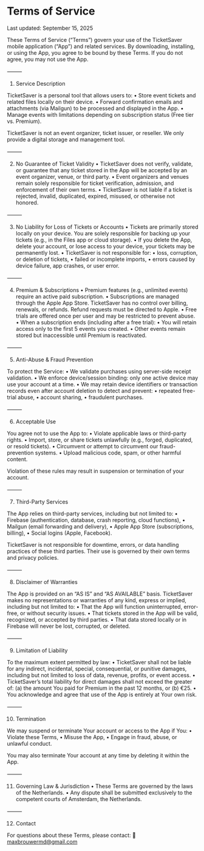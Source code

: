 Terms of Service
==============

Last updated: September 15, 2025

These Terms of Service (“Terms”) govern your use of the TicketSaver mobile application (“App”) and related services. By downloading, installing, or using the App, you agree to be bound by these Terms. If you do not agree, you may not use the App.

⸻

1. Service Description

TicketSaver is a personal tool that allows users to:
	•	Store event tickets and related files locally on their device.
	•	Forward confirmation emails and attachments (via Mailgun) to be processed and displayed in the App.
	•	Manage events with limitations depending on subscription status (Free tier vs. Premium).

TicketSaver is not an event organizer, ticket issuer, or reseller. We only provide a digital storage and management tool.

⸻

2. No Guarantee of Ticket Validity
	•	TicketSaver does not verify, validate, or guarantee that any ticket stored in the App will be accepted by an event organizer, venue, or third party.
	•	Event organizers and venues remain solely responsible for ticket verification, admission, and enforcement of their own terms.
	•	TicketSaver is not liable if a ticket is rejected, invalid, duplicated, expired, misused, or otherwise not honored.

⸻

3. No Liability for Loss of Tickets or Accounts
	•	Tickets are primarily stored locally on your device. You are solely responsible for backing up your tickets (e.g., in the Files app or cloud storage).
	•	If you delete the App, delete your account, or lose access to your device, your tickets may be permanently lost.
	•	TicketSaver is not responsible for:
	•	loss, corruption, or deletion of tickets,
	•	failed or incomplete imports,
	•	errors caused by device failure, app crashes, or user error.

⸻

4. Premium & Subscriptions
	•	Premium features (e.g., unlimited events) require an active paid subscription.
	•	Subscriptions are managed through the Apple App Store. TicketSaver has no control over billing, renewals, or refunds. Refund requests must be directed to Apple.
	•	Free trials are offered once per user and may be restricted to prevent abuse.
	•	When a subscription ends (including after a free trial):
	•	You will retain access only to the first 5 events you created.
	•	Other events remain stored but inaccessible until Premium is reactivated.

⸻

5. Anti-Abuse & Fraud Prevention

To protect the Service:
	•	We validate purchases using server-side receipt validation.
	•	We enforce device/session binding: only one active device may use your account at a time.
	•	We may retain device identifiers or transaction records even after account deletion to detect and prevent:
	•	repeated free-trial abuse,
	•	account sharing,
	•	fraudulent purchases.

⸻

6. Acceptable Use

You agree not to use the App to:
	•	Violate applicable laws or third-party rights.
	•	Import, store, or share tickets unlawfully (e.g., forged, duplicated, or resold tickets).
	•	Circumvent or attempt to circumvent our fraud-prevention systems.
	•	Upload malicious code, spam, or other harmful content.

Violation of these rules may result in suspension or termination of your account.

⸻

7. Third-Party Services

The App relies on third-party services, including but not limited to:
	•	Firebase (authentication, database, crash reporting, cloud functions),
	•	Mailgun (email forwarding and delivery),
	•	Apple App Store (subscriptions, billing),
	•	Social logins (Apple, Facebook).

TicketSaver is not responsible for downtime, errors, or data handling practices of these third parties. Their use is governed by their own terms and privacy policies.

⸻

8. Disclaimer of Warranties

The App is provided on an “AS IS” and “AS AVAILABLE” basis. TicketSaver makes no representations or warranties of any kind, express or implied, including but not limited to:
	•	That the App will function uninterrupted, error-free, or without security issues.
	•	That tickets stored in the App will be valid, recognized, or accepted by third parties.
	•	That data stored locally or in Firebase will never be lost, corrupted, or deleted.

⸻

9. Limitation of Liability

To the maximum extent permitted by law:
	•	TicketSaver shall not be liable for any indirect, incidental, special, consequential, or punitive damages, including but not limited to loss of data, revenue, profits, or event access.
	•	TicketSaver’s total liability for direct damages shall not exceed the greater of:
(a) the amount You paid for Premium in the past 12 months, or
(b) €25.
	•	You acknowledge and agree that use of the App is entirely at Your own risk.

⸻

10. Termination

We may suspend or terminate Your account or access to the App if You:
	•	Violate these Terms,
	•	Misuse the App,
	•	Engage in fraud, abuse, or unlawful conduct.

You may also terminate Your account at any time by deleting it within the App.

⸻

11. Governing Law & Jurisdiction
	•	These Terms are governed by the laws of the Netherlands.
	•	Any dispute shall be submitted exclusively to the competent courts of Amsterdam, the Netherlands.

⸻

12. Contact

For questions about these Terms, please contact:
📧 maxbrouwermd@gmail.com
